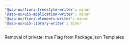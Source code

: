 ```yaml
---
'@sap-ux/fiori-freestyle-writer': minor
'@sap-ux/ui5-application-writer': minor
'@sap-ux/fiori-elements-writer': minor
'@sap-ux/ui5-library-writer': minor
---
```


Removal of private: true Flag from Package.json Templates
